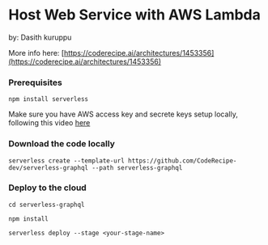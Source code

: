 # Host Web Service with AWS Lambda
by: Dasith kuruppu

More info here:  [https://coderecipe.ai/architectures/1453356](https://coderecipe.ai/architectures/1453356)

### Prerequisites
```  
npm install serverless  
```  
Make sure you have AWS access key and secrete keys setup locally, following this video [here](https://www.youtube.com/watch?v=KngM5bfpttA)


### Download the code locally

```  
serverless create --template-url https://github.com/CodeRecipe-dev/serverless-graphql --path serverless-graphql  
```

### Deploy to the cloud
 
```
cd serverless-graphql

npm install

serverless deploy --stage <your-stage-name>
```
